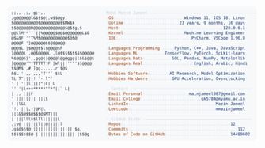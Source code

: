 <picture>
  <source srcset="https://raw.githubusercontent.com/mmazinjameel/mmazinjameel/main/dark_mode.svg?v=1755793353" media="(prefers-color-scheme: dark)">
  <img src="https://raw.githubusercontent.com/mmazinjameel/mmazinjameel/main/light_mode.svg?v=1755793353">
</picture>
